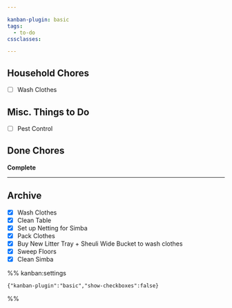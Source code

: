 ```yaml
---

kanban-plugin: basic
tags:
  - to-do
cssclasses: 

---
```


## Household Chores

- [ ] Wash Clothes


## Misc. Things to Do

- [ ] Pest Control


## Done Chores

**Complete**


***

## Archive

- [x] Wash Clothes
- [x] Clean Table
- [x] Set up Netting for Simba
- [x] Pack Clothes
- [x] Buy New Litter Tray + Sheuli Wide Bucket to wash clothes
- [x] Sweep Floors
- [x] Clean Simba

%% kanban:settings
```
{"kanban-plugin":"basic","show-checkboxes":false}
```
%%